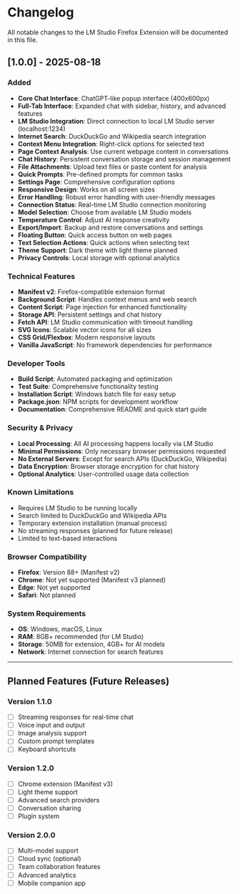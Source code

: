 # Changelog

All notable changes to the LM Studio Firefox Extension will be documented in this file.

## [1.0.0] - 2025-08-18

### Added
- **Core Chat Interface**: ChatGPT-like popup interface (400x600px)
- **Full-Tab Interface**: Expanded chat with sidebar, history, and advanced features
- **LM Studio Integration**: Direct connection to local LM Studio server (localhost:1234)
- **Internet Search**: DuckDuckGo and Wikipedia search integration
- **Context Menu Integration**: Right-click options for selected text
- **Page Context Analysis**: Use current webpage content in conversations
- **Chat History**: Persistent conversation storage and session management
- **File Attachments**: Upload text files or paste content for analysis
- **Quick Prompts**: Pre-defined prompts for common tasks
- **Settings Page**: Comprehensive configuration options
- **Responsive Design**: Works on all screen sizes
- **Error Handling**: Robust error handling with user-friendly messages
- **Connection Status**: Real-time LM Studio connection monitoring
- **Model Selection**: Choose from available LM Studio models
- **Temperature Control**: Adjust AI response creativity
- **Export/Import**: Backup and restore conversations and settings
- **Floating Button**: Quick access button on web pages
- **Text Selection Actions**: Quick actions when selecting text
- **Theme Support**: Dark theme with light theme planned
- **Privacy Controls**: Local storage with optional analytics

### Technical Features
- **Manifest v2**: Firefox-compatible extension format
- **Background Script**: Handles context menus and web search
- **Content Script**: Page injection for enhanced functionality
- **Storage API**: Persistent settings and chat history
- **Fetch API**: LM Studio communication with timeout handling
- **SVG Icons**: Scalable vector icons for all sizes
- **CSS Grid/Flexbox**: Modern responsive layouts
- **Vanilla JavaScript**: No framework dependencies for performance

### Developer Tools
- **Build Script**: Automated packaging and optimization
- **Test Suite**: Comprehensive functionality testing
- **Installation Script**: Windows batch file for easy setup
- **Package.json**: NPM scripts for development workflow
- **Documentation**: Comprehensive README and quick start guide

### Security & Privacy
- **Local Processing**: All AI processing happens locally via LM Studio
- **Minimal Permissions**: Only necessary browser permissions requested
- **No External Servers**: Except for search APIs (DuckDuckGo, Wikipedia)
- **Data Encryption**: Browser storage encryption for chat history
- **Optional Analytics**: User-controlled usage data collection

### Known Limitations
- Requires LM Studio to be running locally
- Search limited to DuckDuckGo and Wikipedia APIs
- Temporary extension installation (manual process)
- No streaming responses (planned for future release)
- Limited to text-based interactions

### Browser Compatibility
- **Firefox**: Version 88+ (Manifest v2)
- **Chrome**: Not yet supported (Manifest v3 planned)
- **Edge**: Not yet supported
- **Safari**: Not planned

### System Requirements
- **OS**: Windows, macOS, Linux
- **RAM**: 8GB+ recommended (for LM Studio)
- **Storage**: 50MB for extension, 4GB+ for AI models
- **Network**: Internet connection for search features

---

## Planned Features (Future Releases)

### Version 1.1.0
- [ ] Streaming responses for real-time chat
- [ ] Voice input and output
- [ ] Image analysis support
- [ ] Custom prompt templates
- [ ] Keyboard shortcuts

### Version 1.2.0
- [ ] Chrome extension (Manifest v3)
- [ ] Light theme support
- [ ] Advanced search providers
- [ ] Conversation sharing
- [ ] Plugin system

### Version 2.0.0
- [ ] Multi-model support
- [ ] Cloud sync (optional)
- [ ] Team collaboration features
- [ ] Advanced analytics
- [ ] Mobile companion app
